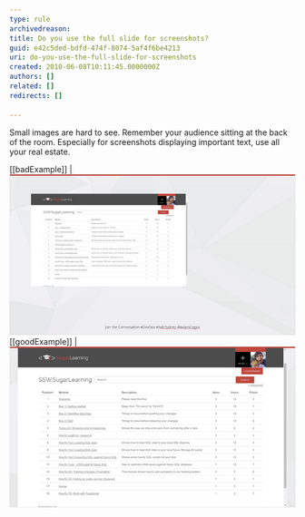 ```yaml
---
type: rule
archivedreason: 
title: Do you use the full slide for screenshots?
guid: e42c5ded-bdfd-474f-8074-5af4f6be4213
uri: do-you-use-the-full-slide-for-screenshots
created: 2010-06-08T10:11:45.0000000Z
authors: []
related: []
redirects: []

---
```


Small images are hard to see. Remember your audience sitting at the back of the room. Especially for screenshots displaying important text, use all your real estate.  

<!--endintro-->

[[badExample]]
| ![the image doesn't cover the whole slide](badSmall.jpg)
[[goodExample]]
| ![Cover the whole slide with your image to make it easier for people to see from the back row](goodbig.jpg)
